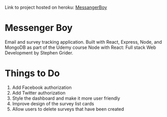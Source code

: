 Link to project hosted on heroku: [MessangerBoy](https://guarded-earth-67748.herokuapp.com/)

# Messenger Boy
Email and survey tracking application. Built with React, Express, Node, and MongoDB as part of the Udemy course
Node with React: Full stack Web Development by Stephen Grider.

# Things to Do
1. Add Facebook authorization
2. Add Twitter authorization
3. Style the dashboard and make it more user friendly
4. Improve design of the survey list cards
5. Allow users to delete surveys that have been created

